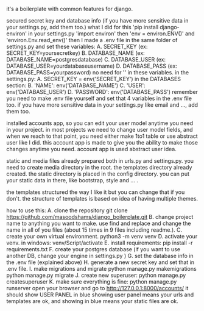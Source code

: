 it's a boilerplate with common features for django.

secured secret key and database info (if you have more sensitive data in your settings.py, add them too.)
    what I did for this 
    'pip install django-environ'
    in your settings.py 'import environ'
    then 'env = environ.ENV()'
    and 'environ.Env.read_env()'
    then I made a .env file in the same folder of settings.py and set these variables:
        A. SECRET_KEY    (ex: SECRET_KEY=yoursecretkey)
        B. DATABASE_NAME (ex: DATABASE_NAME=postgresdatabase)
        C. DATABASE_USER (ex: DATABASE_USER=yourdatabaseusername)
        D. DATABASE_PASS (ex: DATABASE_PASS=yourpassword)
    no need for '' in these variables.
    in the settings.py:
        A. SECRET_KEY = env('SECRET_KEY')
        in the DATABASES section:
        B. 'NAME': env('DATABASE_NAME')
        C. 'USER': env('DATABASE_USER')
        D. 'PASSWORD': env('DATABASE_PASS')
    remember you need to make .env file yourself and set that 4 variables in the .env file too.
    if you have more sensitive data in your settings.py like email and ..., add them too.


installed accounts app, so you can edit your user model anytime you need in your project.
    in most projects we need to change user model fields, and when we reach to that point, you need either make 1to1 table or use abstract user like I did.
    this account app is made to give you the ability to make those changes anytime you need.
    account app is used abstract user idea.


static and media files already prepared both in urls.py and settings.py.
    you need to create media directory in the root. the templates directory already created.
    the static directory is placed in the config directory. you can put your static data in there, like bootstrap, style and ... .
    

the templates structured the way I like it but you can change that if you don't.
    the structure of templates is based on idea of having multiple themes.

how to use this:
    A. clone the repository
        git clone https://github.com/masoodshams/django_boilerplate.git
    B. change project name to anything you want to make. use find and replace and change the name in all of you files (about 15 times in 9 files including readme.).
    C. create your own virtual environment.
        python3 -m venv venv
    D. activate your venv.
        in windows: venv/Script/activate
    E. install requirements:
        pip install -r requirements.txt
    F. create your postgres database (if you want to use another DB, change your engine in settings.py )
    G. set the database info in the .env file (explained above)
    H. generate a new secret key and set that in .env file. 
    I. make migrations and migrate
        python manage.py makemigrations
        python manage.py migrate
    J. create new superuser:
        python manage.py createsuperuser
    K. make sure everything is fine:
        python manage.py runserver
        open your browser and go to http://127.0.0.1:8000/accounts/
        it should show USER PANEL in blue
        showing user panel means your urls and templates are ok, and showing in blue means your static files are ok.